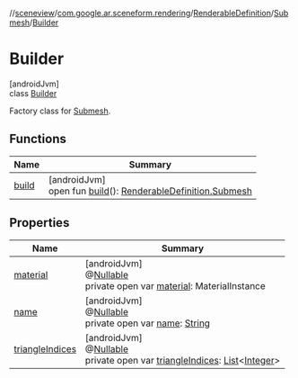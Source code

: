 //[sceneview](../../../../../index.md)/[com.google.ar.sceneform.rendering](../../../index.md)/[RenderableDefinition](../../index.md)/[Submesh](../index.md)/[Builder](index.md)

# Builder

[androidJvm]\
class [Builder](index.md)

Factory class for [Submesh](../index.md).

## Functions

| Name | Summary |
|---|---|
| [build](build.md) | [androidJvm]<br>open fun [build](build.md)(): [RenderableDefinition.Submesh](../index.md) |

## Properties

| Name | Summary |
|---|---|
| [material](material.md) | [androidJvm]<br>@[Nullable](https://developer.android.com/reference/kotlin/androidx/annotation/Nullable.html)<br>private open var [material](material.md): MaterialInstance |
| [name](name.md) | [androidJvm]<br>@[Nullable](https://developer.android.com/reference/kotlin/androidx/annotation/Nullable.html)<br>private open var [name](name.md): [String](https://developer.android.com/reference/kotlin/java/lang/String.html) |
| [triangleIndices](triangle-indices.md) | [androidJvm]<br>@[Nullable](https://developer.android.com/reference/kotlin/androidx/annotation/Nullable.html)<br>private open var [triangleIndices](triangle-indices.md): [List](https://developer.android.com/reference/kotlin/java/util/List.html)&lt;[Integer](https://developer.android.com/reference/kotlin/java/lang/Integer.html)&gt; |
